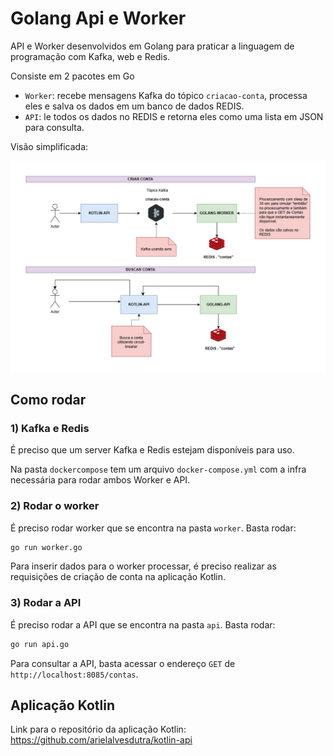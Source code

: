 # Golang Api e Worker

API e Worker desenvolvidos em Golang para praticar a linguagem de programação com Kafka, web e Redis.

Consiste em 2 pacotes em Go

- `Worker`: recebe mensagens Kafka do tópico `criacao-conta`, processa eles e salva os dados em um banco de dados REDIS.
- `API`: le todos os dados no REDIS e retorna eles como uma lista em JSON para consulta.

Visão simplificada: 

![Arquitetura Geral](assets/kotlin_golang.jpg)


## Como rodar

### 1) Kafka e Redis

É preciso que um server Kafka e Redis estejam disponíveis para uso.

Na pasta `dockercompose` tem um arquivo `docker-compose.yml` com a infra necessária para rodar ambos Worker e API.

### 2) Rodar o worker

É preciso rodar worker que se encontra na pasta `worker`. Basta rodar:

```bash
go run worker.go
```

Para inserir dados para o worker processar, é preciso realizar as requisições de criação de conta na aplicação Kotlin.

### 3) Rodar a API

É preciso rodar a API que se encontra na pasta `api`. Basta rodar:

```bash
go run api.go
```

Para consultar a API, basta acessar o endereço `GET` de `http://localhost:8085/contas`.


## Aplicação Kotlin

Link para o repositório da aplicação Kotlin: https://github.com/arielalvesdutra/kotlin-api

